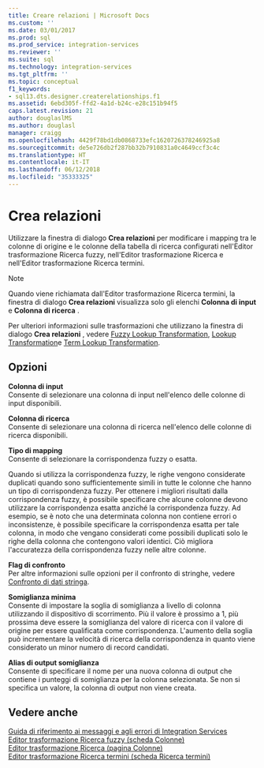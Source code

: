 ```yaml
---
title: Creare relazioni | Microsoft Docs
ms.custom: ''
ms.date: 03/01/2017
ms.prod: sql
ms.prod_service: integration-services
ms.reviewer: ''
ms.suite: sql
ms.technology: integration-services
ms.tgt_pltfrm: ''
ms.topic: conceptual
f1_keywords:
- sql13.dts.designer.createrelationships.f1
ms.assetid: 6ebd305f-ffd2-4a1d-b24c-e28c151b94f5
caps.latest.revision: 21
author: douglaslMS
ms.author: douglasl
manager: craigg
ms.openlocfilehash: 4429f78bd1db0868733efc1620726378246925a8
ms.sourcegitcommit: de5e726db2f287bb32b7910831a0c4649ccf3c4c
ms.translationtype: HT
ms.contentlocale: it-IT
ms.lasthandoff: 06/12/2018
ms.locfileid: "35333325"
---
```

# <a name="create-relationships"></a>Crea relazioni
  Utilizzare la finestra di dialogo **Crea relazioni** per modificare i mapping tra le colonne di origine e le colonne della tabella di ricerca configurati nell'Editor trasformazione Ricerca fuzzy, nell'Editor trasformazione Ricerca e nell'Editor trasformazione Ricerca termini.  
  
> [!NOTE]  
>  Quando viene richiamata dall'Editor trasformazione Ricerca termini, la finestra di dialogo **Crea relazioni** visualizza solo gli elenchi **Colonna di input** e **Colonna di ricerca** .  
  
 Per ulteriori informazioni sulle trasformazioni che utilizzano la finestra di dialogo **Crea relazioni** , vedere [Fuzzy Lookup Transformation](../../../integration-services/data-flow/transformations/fuzzy-lookup-transformation.md), [Lookup Transformation](../../../integration-services/data-flow/transformations/lookup-transformation.md)e [Term Lookup Transformation](../../../integration-services/data-flow/transformations/term-lookup-transformation.md).  
  
## <a name="options"></a>Opzioni  
 **Colonna di input**  
 Consente di selezionare una colonna di input nell'elenco delle colonne di input disponibili.  
  
 **Colonna di ricerca**  
 Consente di selezionare una colonna di ricerca nell'elenco delle colonne di ricerca disponibili.  
  
 **Tipo di mapping**  
 Consente di selezionare la corrispondenza fuzzy o esatta.  
  
 Quando si utilizza la corrispondenza fuzzy, le righe vengono considerate duplicati quando sono sufficientemente simili in tutte le colonne che hanno un tipo di corrispondenza fuzzy. Per ottenere i migliori risultati dalla corrispondenza fuzzy, è possibile specificare che alcune colonne devono utilizzare la corrispondenza esatta anziché la corrispondenza fuzzy. Ad esempio, se è noto che una determinata colonna non contiene errori o inconsistenze, è possibile specificare la corrispondenza esatta per tale colonna, in modo che vengano considerati come possibili duplicati solo le righe della colonna che contengono valori identici. Ciò migliora l'accuratezza della corrispondenza fuzzy nelle altre colonne.  
  
 **Flag di confronto**  
 Per altre informazioni sulle opzioni per il confronto di stringhe, vedere [Confronto di dati stringa](../../../integration-services/data-flow/comparing-string-data.md).  
  
 **Somiglianza minima**  
 Consente di impostare la soglia di somiglianza a livello di colonna utilizzando il dispositivo di scorrimento. Più il valore è prossimo a 1, più prossima deve essere la somiglianza del valore di ricerca con il valore di origine per essere qualificata come corrispondenza. L'aumento della soglia può incrementare la velocità di ricerca della corrispondenza in quanto viene considerato un minor numero di record candidati.  
  
 **Alias di output somiglianza**  
 Consente di specificare il nome per una nuova colonna di output che contiene i punteggi di somiglianza per la colonna selezionata. Se non si specifica un valore, la colonna di output non viene creata.  
  
## <a name="see-also"></a>Vedere anche  
 [Guida di riferimento ai messaggi e agli errori di Integration Services](../../../integration-services/integration-services-error-and-message-reference.md)   
 [Editor trasformazione Ricerca fuzzy &#40;scheda Colonne&#41;](../../../integration-services/data-flow/transformations/fuzzy-lookup-transformation-editor-columns-tab.md)   
 [Editor trasformazione Ricerca &#40;pagina Colonne&#41;](../../../integration-services/data-flow/transformations/lookup-transformation-editor-columns-page.md)   
 [Editor trasformazione Ricerca termini &#40;scheda Ricerca termini&#41;](../../../integration-services/data-flow/transformations/term-lookup-transformation-editor-term-lookup-tab.md)  
  
  
